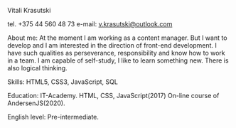 Vitali Krasutski

tel. +375 44 560 48 73
e-mail: v.krasutski@outlook.com

About me:
At the moment I am working as a content manager. But I want to develop and I am interested in the direction of front-end development.
I have such qualities as perseverance, responsibility and know how to work in a team. I am capable of self-study, I like to learn something new. There is also logical thinking.

Skills:
HTML5, CSS3, JavaScript, SQL

Education:
IT-Academy. HTML, CSS, JavaScript(2017)
On-line course of AndersenJS(2020).

English level:
Pre-intermediate. 